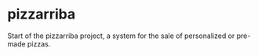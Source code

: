 # pizzarriba

Start of the pizzarriba project, a system for the sale of personalized or pre-made pizzas.